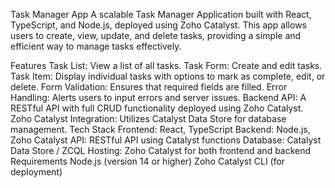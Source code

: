 Task Manager App
A scalable Task Manager Application built with React, TypeScript, and Node.js, deployed using Zoho Catalyst. This app allows users to create, view, update, and delete tasks, providing a simple and efficient way to manage tasks effectively.

Features
Task List: View a list of all tasks.
Task Form: Create and edit tasks.
Task Item: Display individual tasks with options to mark as complete, edit, or delete.
Form Validation: Ensures that required fields are filled.
Error Handling: Alerts users to input errors and server issues.
Backend API: A RESTful API with full CRUD functionality deployed using Zoho Catalyst.
Zoho Catalyst Integration: Utilizes Catalyst Data Store for database management.
Tech Stack
Frontend: React, TypeScript
Backend: Node.js, Zoho Catalyst
API: RESTful API using Catalyst functions
Database: Catalyst Data Store / ZCQL
Hosting: Zoho Catalyst for both frontend and backend
Requirements
Node.js (version 14 or higher)
Zoho Catalyst CLI (for deployment)
